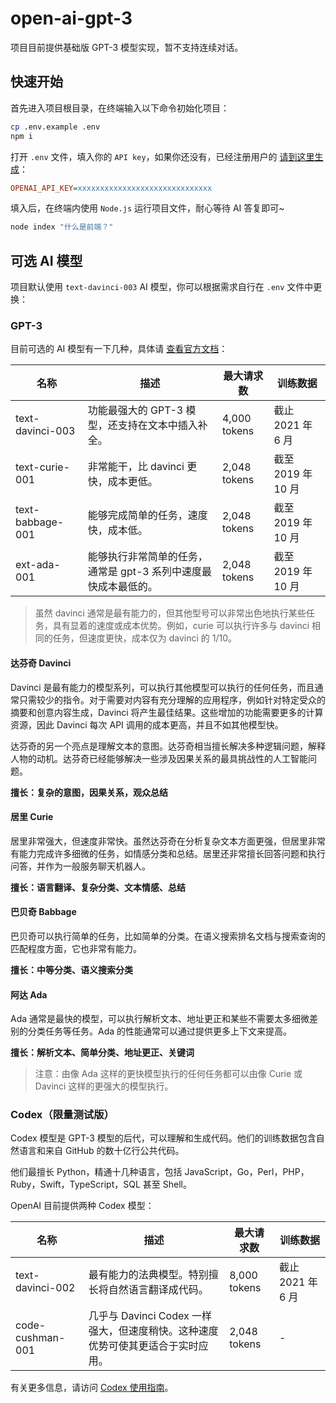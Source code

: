 # open-ai-gpt-3

项目目前提供基础版 GPT-3 模型实现，暂不支持连续对话。

## 快速开始

首先进入项目根目录，在终端输入以下命令初始化项目：

```bash
cp .env.example .env
npm i
```

打开 `.env` 文件，填入你的 `API key`，如果你还没有，已经注册用户的 [请到这里生成](https://platform.openai.com/account/api-keys)：

```ini
OPENAI_API_KEY=xxxxxxxxxxxxxxxxxxxxxxxxxxxxxx
```

填入后，在终端内使用 `Node.js` 运行项目文件，耐心等待 AI 答复即可~

```bash
node index "什么是前端？"
```

## 可选 AI 模型

项目默认使用 `text-davinci-003` AI 模型，你可以根据需求自行在 `.env` 文件中更换：

### GPT-3

目前可选的 AI 模型有一下几种，具体请 [查看官方文档](https://platform.openai.com/docs/models/gpt-3)：

| 名称             | 描述                                                            | 最大请求数   | 训练数据           |
| ---------------- | --------------------------------------------------------------- | ------------ | ------------------ |
| text-davinci-003 | 功能最强大的 GPT-3 模型，还支持在文本中插入补全。               | 4,000 tokens  | 截止 2021 年 6 月  |
| text-curie-001   | 非常能干，比 davinci 更快，成本更低。                           | 2,048 tokens | 截至 2019 年 10 月 |
| text-babbage-001 | 能够完成简单的任务，速度快，成本低。                            | 2,048 tokens | 截至 2019 年 10 月 |
| ext-ada-001      | 能够执行非常简单的任务，通常是 gpt-3 系列中速度最快成本最低的。 | 2,048 tokens | 截至 2019 年 10 月 |

> 虽然 davinci 通常是最有能力的，但其他型号可以非常出色地执行某些任务，具有显着的速度或成本优势。例如，curie 可以执行许多与 davinci 相同的任务，但速度更快，成本仅为 davinci 的 1/10。

#### 达芬奇 Davinci

Davinci 是最有能力的模型系列，可以执行其他模型可以执行的任何任务，而且通常只需较少的指令。对于需要对内容有充分理解的应用程序，例如针对特定受众的摘要和创意内容生成，Davinci 将产生最佳结果。这些增加的功能需要更多的计算资源，因此 Davinci 每次 API 调用的成本更高，并且不如其他模型快。

达芬奇的另一个亮点是理解文本的意图。达芬奇相当擅长解决多种逻辑问题，解释人物的动机。达芬奇已经能够解决一些涉及因果关系的最具挑战性的人工智能问题。

**擅长：复杂的意图，因果关系，观众总结**

#### 居里 Curie

居里非常强大，但速度非常快。虽然达芬奇在分析复杂文本方面更强，但居里非常有能力完成许多细微的任务，如情感分类和总结。居里还非常擅长回答问题和执行问答，并作为一般服务聊天机器人。

**擅长：语言翻译、复杂分类、文本情感、总结**

#### 巴贝奇 Babbage

巴贝奇可以执行简单的任务，比如简单的分类。在语义搜索排名文档与搜索查询的匹配程度方面，它也非常有能力。

**擅长：中等分类、语义搜索分类**

#### 阿达 Ada

Ada 通常是最快的模型，可以执行解析文本、地址更正和某些不需要太多细微差别的分类任务等任务。Ada 的性能通常可以通过提供更多上下文来提高。

**擅长：解析文本、简单分类、地址更正、关键词**

> 注意：由像 Ada 这样的更快模型执行的任何任务都可以由像 Curie 或 Davinci 这样的更强大的模型执行。

### Codex（限量测试版）

Codex 模型是 GPT-3 模型的后代，可以理解和生成代码。他们的训练数据包含自然语言和来自 GitHub 的数十亿行公共代码。

他们最擅长 Python，精通十几种语言，包括 JavaScript，Go，Perl，PHP，Ruby，Swift，TypeScript，SQL 甚至 Shell。

OpenAI 目前提供两种 Codex 模型：

| 名称             | 描述                                                                            | 最大请求数   | 训练数据          |
| ---------------- | ------------------------------------------------------------------------------- | ------------ | ----------------- |
| text-davinci-002 | 最有能力的法典模型。特别擅长将自然语言翻译成代码。                              | 8,000 tokens  | 截止 2021 年 6 月 |
| code-cushman-001 | 几乎与 Davinci Codex 一样强大，但速度稍快。这种速度优势可使其更适合于实时应用。 | 2,048 tokens | -                 |

有关更多信息，请访问 [Codex 使用指南](https://platform.openai.com/docs/guides/code)。
